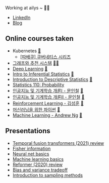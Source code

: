 Working at ailys ~ 🏄‍♂️

- [LinkedIn](https://www.linkedin.com/in/hotohoto82/)
- [Blog](https://hotohoto.github.io)

## Online courses taken

- Kubernetes [📝](https://github.com/hotohoto/study-notes/blob/main/dev/kubernetes.md)
  - [[따배쿠] 쿠버네티스 시리즈](https://youtube.com/playlist?list=PLApuRlvrZKohaBHvXAOhUD-RxD0uQ3z0c)
- [그래프와 추천 시스템](https://www.edwith.org/ai211) [📜](https://www.edwith.org/certificate/A20220505-461435)[📝](https://github.com/hotohoto/study-notes/blob/main/ml/graph-and-recommendation-system.md)
- [Deep Learning](https://classroom.udacity.com/courses/ud730) [🔨](https://github.com/hotohoto/ud730)
- [Intro to Inferential Statistics](https://classroom.udacity.com/courses/ud201) [🔨](https://github.com/hotohoto/ud201)
- [Introduction to Descriptive Statistics](https://classroom.udacity.com/courses/ud827) [🔨](https://github.com/hotohoto/ud827)
- [Statistics 110: Probability](https://youtube.com/playlist?list=PL2SOU6wwxB0uwwH80KTQ6ht66KWxbzTIo)
- [인공지능 및 기계학습 개론I - 문인철](https://www.edwith.org/machinelearning1_17) [📜](https://www.edwith.org/certificate/A20220622-164692)
- [인공지능 및 기계학습 개론II - 문인철](https://www.edwith.org/machinelearning2__17) [📜](http://www.edwith.org/certificate/A20220622-517009)
- [Reinforcement Learning - 김성훈](https://www.edwith.org/others27) [📜](https://www.edwith.org/certificate/A20220622-164692)
- [머신러닝을 위한 파이썬](https://www.boostcourse.org/ai222) [📜](https://www.boostcourse.org/certificate/A20210428-185180)
- [Machine Learning - Andrew Ng](https://www.coursera.org/learn/machine-learning) [📜](https://coursera.org/share/0afd3f828dd3fd5a0517ff0d1ad49d47)

## Presentations

- [Temporal fusion transformers (2021) review](https://docs.google.com/presentation/d/1Ir3vWonKYXJsnp4WeYeUKJH_uFgGOSv9fXgjXME8nzE/edit?usp=sharing)
- [Fisher information](https://docs.google.com/presentation/d/1__8H1fGqLudQ0KWtEbNPaBu7Mr8R4f8i0Y3Om4OlzdU/edit?usp=sharing)
- [Neural net basics](https://docs.google.com/presentation/d/1N83WW4YqxC5xOTTGOYgBcEBECRVlsancWExdvVXhxBc/edit?usp=sharing)
- [Machine learning basics](https://docs.google.com/presentation/d/11kGmnjAMNLbav-Gpm6RFCMtMpKYWhB-h8zYgyy5kOSM/edit?usp=sharing)
- [Reformer (2020) review](https://docs.google.com/presentation/d/1m4i6fd-bWHKBQiOg01W0la3UZTr9mhdbGjQMhIZeWDc/edit?usp=sharing)
- [Bias and variance tradeoff](https://docs.google.com/presentation/d/19DAuq_Vs5ds4eTbK5seccQJ0pDSosIGCxdfMsqFkCaU/edit?usp=sharing)
- [Introduction to sampling methods](https://hotohoto.github.io/ai/2019/05/02/introduction-to-sampling-methods/)
